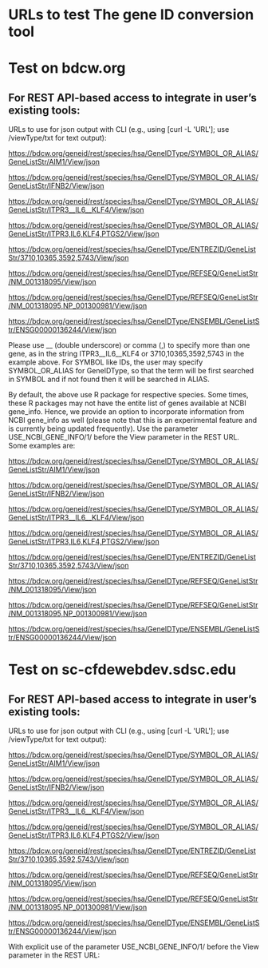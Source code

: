 # URLs to test The gene ID conversion tool

# Test on bdcw.org

## For REST API-based access to integrate in user’s existing tools:

URLs to use for json output with CLI (e.g., using [curl -L 'URL']; use /viewType/txt for text output):

https://bdcw.org/geneid/rest/species/hsa/GeneIDType/SYMBOL_OR_ALIAS/GeneListStr/AIM1/View/json

https://bdcw.org/geneid/rest/species/hsa/GeneIDType/SYMBOL_OR_ALIAS/GeneListStr/IFNB2/View/json

https://bdcw.org/geneid/rest/species/hsa/GeneIDType/SYMBOL_OR_ALIAS/GeneListStr/ITPR3__IL6__KLF4/View/json

https://bdcw.org/geneid/rest/species/hsa/GeneIDType/SYMBOL_OR_ALIAS/GeneListStr/ITPR3,IL6,KLF4,PTGS2/View/json

https://bdcw.org/geneid/rest/species/hsa/GeneIDType/ENTREZID/GeneListStr/3710,10365,3592,5743/View/json

https://bdcw.org/geneid/rest/species/hsa/GeneIDType/REFSEQ/GeneListStr/NM_001318095/View/json

https://bdcw.org/geneid/rest/species/hsa/GeneIDType/REFSEQ/GeneListStr/NM_001318095,NP_001300981/View/json

https://bdcw.org/geneid/rest/species/hsa/GeneIDType/ENSEMBL/GeneListStr/ENSG00000136244/View/json

Please use __ (double underscore) or comma (,) to specify more than one gene, as in the string ITPR3__IL6__KLF4 or 3710,10365,3592,5743 in the example above. For SYMBOL like IDs, the user may specify  SYMBOL_OR_ALIAS for GeneIDType, so that the term will be first searched in SYMBOL and if not found then it will be searched in ALIAS.

By default, the above use R package for respective species. Some times, these R packages may not have the entite list of genes available at NCBI gene_info. Hence, we provide an option to incorporate information from NCBI gene_info as well (please note that this is an experimental feature and is currently being updated frequently). Use the parameter USE_NCBI_GENE_INFO/1/ before the View parameter in the REST URL. Some examples are:

https://bdcw.org/geneid/rest/species/hsa/GeneIDType/SYMBOL_OR_ALIAS/GeneListStr/AIM1/View/json

https://bdcw.org/geneid/rest/species/hsa/GeneIDType/SYMBOL_OR_ALIAS/GeneListStr/IFNB2/View/json

https://bdcw.org/geneid/rest/species/hsa/GeneIDType/SYMBOL_OR_ALIAS/GeneListStr/ITPR3__IL6__KLF4/View/json

https://bdcw.org/geneid/rest/species/hsa/GeneIDType/SYMBOL_OR_ALIAS/GeneListStr/ITPR3,IL6,KLF4,PTGS2/View/json

https://bdcw.org/geneid/rest/species/hsa/GeneIDType/ENTREZID/GeneListStr/3710,10365,3592,5743/View/json

https://bdcw.org/geneid/rest/species/hsa/GeneIDType/REFSEQ/GeneListStr/NM_001318095/View/json

https://bdcw.org/geneid/rest/species/hsa/GeneIDType/REFSEQ/GeneListStr/NM_001318095,NP_001300981/View/json

https://bdcw.org/geneid/rest/species/hsa/GeneIDType/ENSEMBL/GeneListStr/ENSG00000136244/View/json

# Test on sc-cfdewebdev.sdsc.edu

## For REST API-based access to integrate in user’s existing tools:

URLs to use for json output with CLI (e.g., using [curl -L 'URL']; use /viewType/txt for text output):

https://bdcw.org/geneid/rest/species/hsa/GeneIDType/SYMBOL_OR_ALIAS/GeneListStr/AIM1/View/json

https://bdcw.org/geneid/rest/species/hsa/GeneIDType/SYMBOL_OR_ALIAS/GeneListStr/IFNB2/View/json

https://bdcw.org/geneid/rest/species/hsa/GeneIDType/SYMBOL_OR_ALIAS/GeneListStr/ITPR3__IL6__KLF4/View/json

https://bdcw.org/geneid/rest/species/hsa/GeneIDType/SYMBOL_OR_ALIAS/GeneListStr/ITPR3,IL6,KLF4,PTGS2/View/json

https://bdcw.org/geneid/rest/species/hsa/GeneIDType/ENTREZID/GeneListStr/3710,10365,3592,5743/View/json

https://bdcw.org/geneid/rest/species/hsa/GeneIDType/REFSEQ/GeneListStr/NM_001318095/View/json

https://bdcw.org/geneid/rest/species/hsa/GeneIDType/REFSEQ/GeneListStr/NM_001318095,NP_001300981/View/json

https://bdcw.org/geneid/rest/species/hsa/GeneIDType/ENSEMBL/GeneListStr/ENSG00000136244/View/json

With explicit use of the parameter USE_NCBI_GENE_INFO/1/ before the View parameter in the REST URL:



